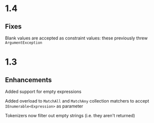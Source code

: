 1.4
===

Fixes
-----

Blank values are accepted as constraint values: these previously threw `ArgumentException`

1.3
===

Enhancements
------------

Added support for empty expressions

Added overload to `MatchAll` and `MatchAny` collection matchers to accept `IEnumerable<Expression>` as parameter

Tokenizers now filter out empty strings (i.e. they aren't returned)
